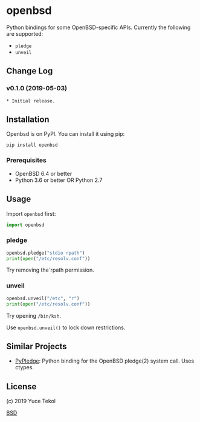 # openbsd

Python bindings for some OpenBSD-specific APIs. Currently the following are supported:

* `pledge`
* `unveil`

## Change Log

### v0.1.0 (2019-05-03)

    * Initial release.

## Installation

Openbsd is on PyPI. You can install it using pip:

    pip install openbsd

### Prerequisites

* OpenBSD 6.4 or better
* Python 3.6 or better OR Python 2.7

## Usage

Import `openbsd` first:
```python
import openbsd
```

### pledge

```python
openbsd.pledge("stdio rpath")
print(open("/etc/resolv.conf"))
```

Try removing the`rpath permission.

### unveil

```python
openbsd.unveil("/etc", "r")
print(open("/etc/resolv.conf"))
```

Try opening `/bin/ksh`.

Use `openbsd.unveil()` to lock down restrictions.


## Similar Projects

* [PyPledge](https://gitlab.com/i80and/pypledge): Python binding for the OpenBSD pledge(2) system call. Uses ctypes.

## License

(c) 2019 Yuce Tekol

[BSD](LICENSE)
